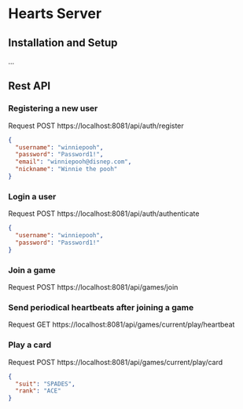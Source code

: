# Hearts Server

## Installation and Setup

...

## Rest API

### Registering a new user

Request POST https://localhost:8081/api/auth/register

```json
{
  "username": "winniepooh",
  "password": "Password1!",
  "email": "winniepooh@disnep.com",
  "nickname": "Winnie the pooh"
}
```

### Login a user

Request POST https://localhost:8081/api/auth/authenticate

```json
{
  "username": "winniepooh",
  "password": "Password1!"
}
```

### Join a game

Request POST https://localhost:8081/api/games/join

### Send periodical heartbeats after joining a game

Request GET https://localhost:8081/api/games/current/play/heartbeat

### Play a card

Request POST https://localhost:8081/api/games/current/play/card

```json
{
  "suit": "SPADES",
  "rank": "ACE"
}
```


